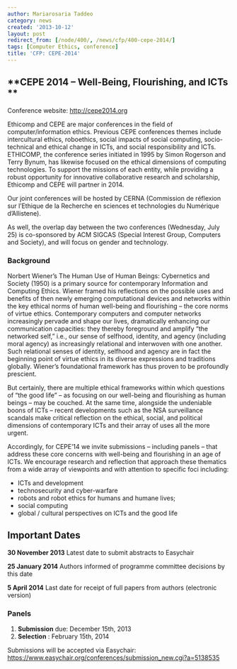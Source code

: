 ```yaml
---
author: Mariarosaria Taddeo
category: news
created: '2013-10-12'
layout: post
redirect_from: [/node/400/, /news/cfp/400-cepe-2014/]
tags: [Computer Ethics, conference]
title: 'CFP: CEPE-2014'
---
```

## **CEPE 2014 – Well-Being, Flourishing, and ICTs  **

Conference website: <http://cepe2014.org>

Ethicomp and CEPE are major conferences in the field of computer/information
ethics. Previous CEPE conferences themes include intercultural ethics,
roboethics, social impacts of social computing, socio-technical and ethical
change in ICTs, and social responsibility and ICTs. ETHICOMP, the conference
series initiated in 1995 by Simon Rogerson and Terry Bynum, has likewise
focused on the ethical dimensions of computing technologies. To support the
missions of each entity, while providing a robust opportunity for innovative
collaborative research and scholarship, Ethicomp and CEPE will partner in
2014.

Our joint conferences will be hosted by CERNA (Commission de réflexion sur
l’Ethique de la Recherche en sciences et technologies du Numérique
d’Allistene).

As well, the overlap day between the two conferences (Wednesday, July 25) is
co-sponsored by ACM SIGCAS (Special Interest Group, Computers and Society),
and will focus on gender and technology.

### **Background**

Norbert Wiener’s The Human Use of Human Beings: Cybernetics and Society (1950)
is a primary source for contemporary Information and Computing Ethics. Wiener
framed his reflections on the possible uses and benefits of then newly
emerging computational devices and networks within the key ethical norms of
human well-being and flourishing – the core norms of virtue ethics.
Contemporary computers and computer networks increasingly pervade and shape
our lives, dramatically enhancing our communication capacities: they thereby
foreground and amplify “the networked self,” i.e., our sense of selfhood,
identity, and agency (including moral agency) as increasingly relational and
interwoven with one another.  Such relational senses of identity, selfhood and
agency are in fact the beginning point of virtue ethics in its diverse
expressions and traditions globally.  Wiener’s foundational framework has thus
proven to be profoundly prescient.

 But certainly, there are multiple ethical frameworks within which questions
of “the good life” – as focusing on our well-being and flourishing as human
beings – may be couched. At the same time, alongside the undeniable boons of
ICTs – recent developments such as the NSA surveillance scandals make critical
reflection on the ethical, social, and political dimensions of contemporary
ICTs and their array of uses all the more urgent.

Accordingly, for CEPE’14 we invite submissions – including panels – that
address these core concerns with well-being and flourishing in an age of ICTs.
We encourage research and reflection that approach these thematics from a wide
array of viewpoints and with attention to specific foci including:

  * ICTs and development
  * technosecurity and cyber-warfare
  * robots and robot ethics for humans and humane lives;
  * social computing
  * global / cultural perspectives on ICTs and the good life

## Important Dates

**30 November 2013**      Latest date to submit abstracts to Easychair

**25 January 2014**              Authors informed of programme committee
decisions by this date

**5 April 2014**                        Last date for receipt of full papers
from authors (electronic version)



### **Panels**

  1. **Submission** due: December 15th, 2013
  2. **Selection** : February 15th, 2014

Submissions will be accepted via Easychair:
<https://www.easychair.org/conferences/submission_new.cgi?a=5138535>

